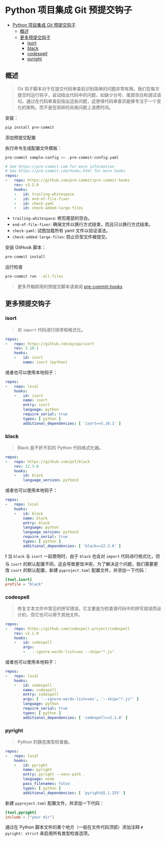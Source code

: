# Python 项目集成 Git 预提交钩子

- [Python 项目集成 Git 预提交钩子](#python-项目集成-git-预提交钩子)
  - [概述](#概述)
  - [更多预提交钩子](#更多预提交钩子)
    - [isort](#isort)
    - [black](#black)
    - [codespell](#codespell)
    - [pyright](#pyright)

## 概述

> Git 钩子脚本对于在提交代码审查前识别简单的问题非常有用。我们在每次提交时运行钩子，自动指出代码中的问题，如缺少分号、尾部空白和调试语句。通过在代码审查前指出这些问题，这使得代码审查员能够专注于一个变化的架构，而不是在琐碎的风格问题上浪费时间。

安装：

```bash
pip install pre-commit
```

添加预提交配置

执行命令生成配置文件模板：

```bash
pre-commit sample-config >> .pre-commit-config.yaml
```

```yaml
# See https://pre-commit.com for more information
# See https://pre-commit.com/hooks.html for more hooks
repos:
-   repo: https://github.com/pre-commit/pre-commit-hooks
    rev: v3.2.0
    hooks:
    -   id: trailing-whitespace
    -   id: end-of-file-fixer
    -   id: check-yaml
    -   id: check-added-large-files
```

- `trailing-whitespace`: 修剪尾部的空白。
- `end-of-file-fixer`: 确保文件以换行方式结束，而且只以换行方式结束。
- `check-yaml`: 试图加载所有 yaml 文件以验证语法。
- `check-added-large-files`: 防止巨型文件被提交。

安装 GitHook 脚本：

```bash
pre-commit install
```

运行检查

```bash
pre-commit run --all-files
```

> 更多开箱即用的预提交脚本请查阅 [pre-commit-hooks](https://github.com/pre-commit/pre-commit-hooks)

## 更多预提交钩子

### isort

> 对 `import` 代码进行排序和格式化。

```yaml
repos:
-   repo: https://github.com/pycqa/isort
    rev: 5.10.1
    hooks:
    -   id: isort
        name: isort (python)
```

或者也可以使用本地钩子：

```yaml
repos:
-   repo: local
    hooks:
    -   id: isort
        name: isort
        entry: isort
        language: python
        require_serial: true
        types: [ python ]
        additional_dependencies: [ 'isort==5.10.1' ]
```

### black

> Black 是不折不扣的 Python 代码格式化器。

```yaml
repos:
-   repo: https://github.com/psf/black
    rev: 22.3.0
    hooks:
    -   id: black
        language_version: python3
```

或者也可以使用本地钩子：

```yaml
repos:
-   repo: local
    hooks:
    -   id: black
        name: black
        entry: black
        language: python
        language_version: python3
        require_serial: true
        types: [ python ]
        additional_dependencies: [ 'black==22.3.0' ]
```

❗ 当 `black` 与 `isort` 一起使用时，由于 `black` 也会对 `import` 代码进行格式化，但与 `isort` 的默认配置不同，这会导致更改冲突，为了解决这个问题，我们需要更改 `isort` 的默认配置，新建 `pyproject.toml` 配置文件，并添加一下代码：

```toml
[tool.isort]
profile = "black"
```

### codespell

> 修复文本文件中常见的拼写错误。它主要是为检查源代码中的拼写错误而设计的，但它也可以用于其他文件。

```yaml
repos:
-   repo: https://github.com/codespell-project/codespell
    rev: v2.1.0
    hooks:
    -   id: codespell
        args:
        -   --ignore-words-list=vas --skip="*.js"
```

或者也可以使用本地钩子：

```yaml
repos:
-   repo: local
    hooks:
    -   id: codespell
        name: codespell
        entry: codespell
        args: [ '--ignore-words-list=vas', '--skip="*.js"' ]
        language: python
        require_serial: true
        types: [ python ]
        additional_dependencies: [ 'codespell==2.1.0' ]
```

### pyright

> Python 的静态类型检查器。

```yaml
repos:
-   repo: local
    hooks:
    -   id: pyright
        name: pyright
        entry: pyright --venv-path .
        language: node
        pass_filenames: false
        types: [ python ]
        additional_dependencies: [ 'pyright@1.1.255' ]
```

新建 `pyproject.toml` 配置文件，并添加一下代码：

```toml
[tool.pyright]
include = ["your dir"]
```

通过在 Python 脚本文件的某个地方（一般在文件代码顶部）添加注释 `# pyright: strict` 来启用所有类型检查选项。
